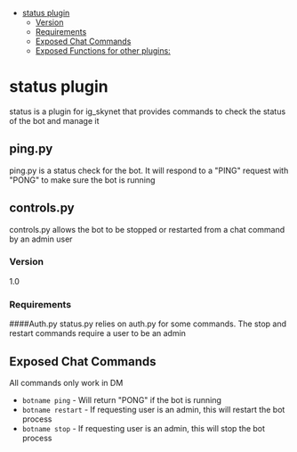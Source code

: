   * [status plugin](#statusplugin)
      * [Version](#version)
      * [Requirements](#requirements)
    * [Exposed Chat Commands](#exposed-chat-commands)
    * [Exposed Functions for other plugins:](#exposed-functions-for-other-plugins)


# status plugin

status is a plugin for ig_skynet that provides commands to check the status of the bot and manage it

## ping.py

ping.py is a status check for the bot. It will respond to a "PING" request with "PONG" to make sure the bot is running

## controls.py

controls.py allows the bot to be stopped or restarted from a chat command by an admin user

### Version
1.0

### Requirements

####Auth.py
status.py relies on auth.py for some commands. The stop and restart commands require a user to be an admin

## Exposed Chat Commands
All commands only work in DM

- `botname ping` - Will return "PONG" if the bot is running
- `botname restart` - If requesting user is an admin, this will restart the bot process
- `botname stop` - If requesting user is an admin, this will stop the bot process

